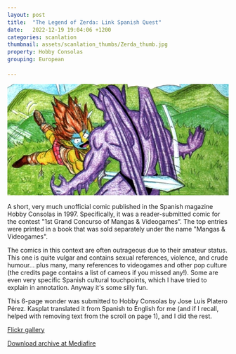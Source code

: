 ```yaml
---
layout: post
title:  "The Legend of Zerda: Link Spanish Quest"
date:   2022-12-19 19:04:06 +1200
categories: scanlation
thumbnail: assets/scanlation_thumbs/Zerda_thumb.jpg
property: Hobby Consolas
grouping: European

---
```


![](/assets/headers/Zerda_header.jpg)

A short, very much unofficial comic published in the Spanish magazine Hobby Consolas in 1997. Specifically, it was a reader-submitted comic for the contest "1st Grand Concurso of Mangas & Videogames”. The top entries were printed in a book that was sold separately under the name "Mangas & Videogames".

The comics in this context are often outrageous due to their amateur status. This one is quite vulgar and contains sexual references, violence, and crude humour... plus many, many references to videogames and other pop culture (the credits page contains a list of cameos if you missed any!). Some are even very specific Spanish cultural touchpoints, which I have tried to explain in annotation. Anyway it's some silly fun.

This 6-page wonder was submitted to Hobby Consolas by Jose Luis Platero Pérez. Kasplat translated it from Spanish to English for me (and if I recall, helped with removing text from the scroll on page 1), and I did the rest.

[Flickr gallery](https://www.flickr.com/photos/miloscat/sets/72157635910236275/)

[Download archive at Mediafire](http://www.mediafire.com/download/248j7od9ens25h9)
